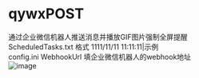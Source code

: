 # qywxPOST
通过企业微信机器人推送消息并播放GIF图片强制全屏提醒   
ScheduledTasks.txt 格式 1111/11/11 11:11:11|示例   
config.ini WebhookUrl 填企业微信机器人的webhook地址   
![image](https://raw.githubusercontent.com/nomoneynolife/qywxPOST/main/123ss.gif)
